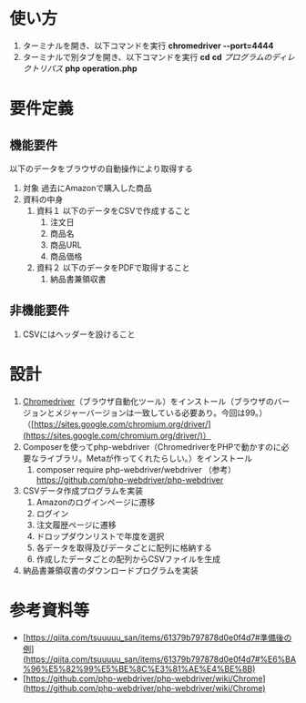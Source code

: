 # 使い方
1. ターミナルを開き、以下コマンドを実行
**chromedriver --port=4444**
2. ターミナルで別タブを開き、以下コマンドを実行
**cd**
**cd** *プログラムのディレクトリパス*
**php operation.php**

# 要件定義
## 機能要件
以下のデータをブラウザの自動操作により取得する
1. 対象
    過去にAmazonで購入した商品
2. 資料の中身
    1. 資料１
        以下のデータをCSVで作成すること
        1. 注文日
        2. 商品名
        3. 商品URL
        4. 商品価格
    2. 資料２
        以下のデータをPDFで取得すること
        1. 納品書兼領収書
## 非機能要件
1. CSVにはヘッダーを設けること
# 設計
1. [Chromedriver](https://sites.google.com/a/chromium.org/chromedriver/downloads)（ブラウザ自動化ツール）をインストール（ブラウザのバージョンとメジャーバージョンは一致している必要あり。今回は99。）（[https://sites.google.com/chromium.org/driver/](https://sites.google.com/chromium.org/driver/)）
2. Composerを使ってphp-webdriver（ChromedriverをPHPで動かすのに必要なライブラリ。Metaが作ってくれたらしい。）をインストール
    1. composer require php-webdriver/webdriver
    （参考）https://github.com/php-webdriver/php-webdriver
3. CSVデータ作成プログラムを実装
    1. Amazonのログインページに遷移
    2. ログイン
    3. 注文履歴ページに遷移
    4. ドロップダウンリストで年度を選択
    5. 各データを取得及びデータごとに配列に格納する
    6. 作成したデータごとの配列からCSVファイルを生成
4. 納品書兼領収書のダウンロードプログラムを実装
# 参考資料等
- [https://qiita.com/tsuuuuu_san/items/61379b797878d0e0f4d7#準備後の例](https://qiita.com/tsuuuuu_san/items/61379b797878d0e0f4d7#%E6%BA%96%E5%82%99%E5%BE%8C%E3%81%AE%E4%BE%8B)
- [https://github.com/php-webdriver/php-webdriver/wiki/Chrome](https://github.com/php-webdriver/php-webdriver/wiki/Chrome)